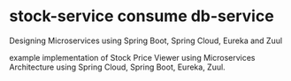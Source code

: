 # stock-service consume db-service

Designing Microservices using Spring Boot, Spring Cloud, Eureka and Zuul

example implementation of Stock Price Viewer using Microservices Architecture using Spring Cloud, Spring Boot, Eureka, Zuul.

